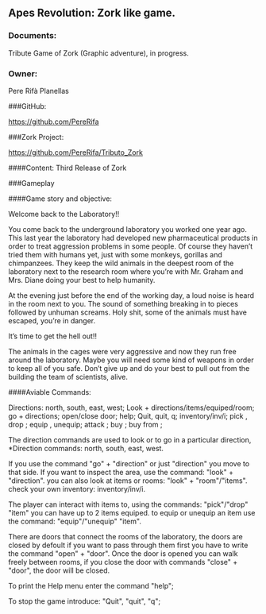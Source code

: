 ﻿<snippet>
  <content>

## Apes Revolution: Zork like game.

### Documents:

Tribute Game of Zork (Graphic adventure), in progress.

### Owner: 

Pere Rifà Planellas

###GitHub:
 
 https://github.com/PereRifa

###Zork Project:

https://github.com/PereRifa/Tributo_Zork

####Content: Third Release of Zork

###Gameplay

####Game story and objective: 

Welcome back to the Laboratory!!

You come back to the underground laboratory you worked one year ago. This last
year the laboratory had developed new pharmaceutical products in order to treat
aggression problems in some people. Of course they haven’t tried them with
humans yet, just with some monkeys, gorillas and chimpanzees. They keep the
wild animals in the deepest room of the laboratory next to the research room where
you’re with Mr. Graham and Mrs. Diane doing your best to help humanity.

At the evening just before the end of the working day, a loud noise is heard in the
room next to you. The sound of something breaking in to pieces followed by
unhuman screams. Holy shit, some of the animals must have escaped, you’re in
danger. 

It’s time to get the hell out!!

The animals in the cages were very aggressive and now they run free around the
laboratory. Maybe you will need some kind of weapons in order to keep all of you
safe. Don’t give up and do your best to pull out from the building the team of
scientists, alive.


####Aviable Commands:

Directions: north, south, east, west;
Look + directions/items/equiped/room;
go + directions;
open/close door;
help;
Quit, quit, q;
inventory/inv/i;
pick <item>, drop <item>;
equip <item>, unequip<item>;
attack <creature>;
buy <chimpanze>;
buy <item> from <chimpanze>;


The direction commands are used to look or to go in a particular direction,
*Direction commands: north, south, east, west.

If you use the command "go" + "direction" or just "direction" you move to that side. 
If you want to inspect the area, use the command: "look" + "direction".
you can also look at items or rooms: "look" + "room"/"items".
check your own inventory: inventory/inv/i.

The player can interact with items to, using the commands: "pick"/"drop" "item"
you can have up to 2 items equiped.
to equip or unequip an item use the command: "equip"/"unequip" "item".

There are doors that connect the rooms of the laboratory, the doors are closed by defoult
if you want to pass through them first you have to write the command "open" + "door". 
Once the door is opened you can walk freely between rooms, if you close the door with
commands "close" + "door", the door will be closed.

To print the Help menu enter the command "help";

To stop the game introduce: "Quit", "quit", "q";

</content>

</snippet>
